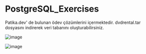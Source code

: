 # PostgreSQL_Exercises

Patika.dev' de bulunan ödev çözümlerini içermektedir.  dvdrental.tar dosyasını indirerek veri tabanını oluşturabilirsiniz. 


![image](https://user-images.githubusercontent.com/84921349/158153417-1630b220-52f6-4539-9f45-9e0ae7e30027.png)


![image](https://user-images.githubusercontent.com/84921349/158154021-f16dd945-d760-4092-a657-bf37136471eb.png)
